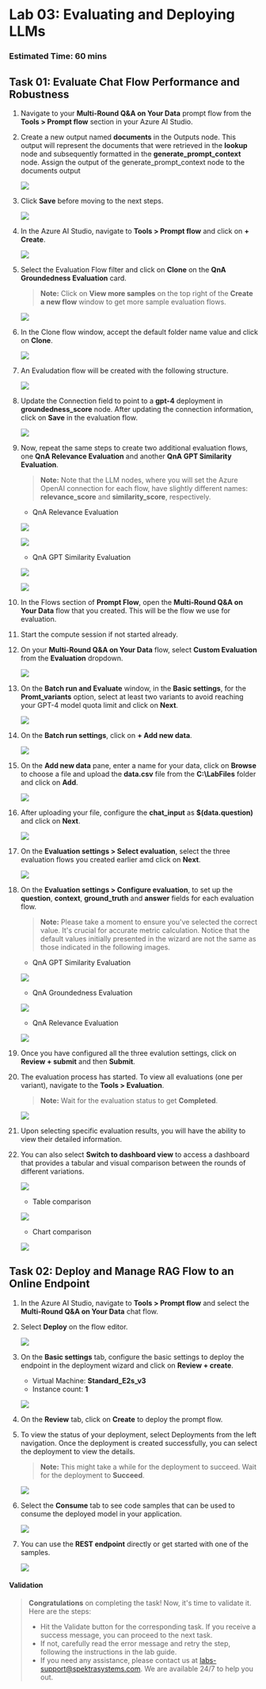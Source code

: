 # Lab 03: Evaluating and Deploying LLMs
### Estimated Time: 60 mins

## Task 01: Evaluate Chat Flow Performance and Robustness

1. Navigate to your **Multi-Round Q&A on Your Data** prompt flow from the **Tools > Prompt flow** section in your Azure AI Studio.

1. Create a new output named **documents** in the Outputs node. This output will represent the documents that were retrieved in the **lookup** node and subsequently formatted in the **generate_prompt_context** node. Assign the output of the generate_prompt_context node to the documents output

   ![](media/new-output-documents.png)

1. Click **Save** before moving to the next steps.

   ![](media/multi-round-save.png)

1. In the Azure AI Studio, navigate to **Tools > Prompt flow** and click on **+ Create**.

   ![](media/+create-prompt-flow.png)

1. Select the Evaluation Flow filter and click on **Clone** on the **QnA Groundedness Evaluation** card.

   >**Note:** Click on **View more samples** on the top right of the **Create a new flow** window to get more sample evaluation flows.

   ![](media/groundedness-evaluation.png)

1. In the Clone flow window, accept the default folder name value and click on **Clone**.

   ![](media/groundedness-evaluation-clone.png)

1. An Evaludation flow will be created with the following structure.

   ![](media/groundedness-flow.png)

1. Update the Connection field to point to a **gpt-4** deployment in **groundedness_score** node. After updating the connection information, click on **Save** in the evaluation flow.

   ![](media/groundedness-score-save.png)

1. Now, repeat the same steps to create two additional evaluation flows, one **QnA Relevance Evaluation** and another **QnA GPT Similarity Evaluation**.

   >**Note:** Note that the LLM nodes, where you will set the Azure OpenAI connection for each flow, have slightly different names: **relevance_score** and **similarity_score**, respectively.

   - QnA Relevance Evaluation

   ![](media/relevance-evaluation.png)

   ![](media/relevance-score.png)
   
   - QnA GPT Similarity Evaluation

   ![](media/similarity-evaluation.png)

   ![](media/similarity-score.png)

1. In the Flows section of **Prompt Flow**, open the **Multi-Round Q&A on Your Data** flow that you created. This will be the flow we use for evaluation.

1. Start the compute session if not started already.

1. On your **Multi-Round Q&A on Your Data** flow, select **Custom Evaluation** from the **Evaluation** dropdown.

   ![](media/custom-evaluation-dropdown.png)

1. On the **Batch run and Evaluate** window, in the **Basic settings**, for the **Promt_variants** option, select at least two variants to avoid reaching your GPT-4 model quota limit and click on **Next**.

   ![](media/custom-evaluation-basic-settings.png)

1. On the **Batch run settings**, click on **+ Add new data**.

   ![](media/custom-evaluation-add-new-data.png)

1. On the **Add new data** pane, enter a name for your data, click on **Browse** to choose a file and upload the **data.csv** file from the **C:\LabFiles** folder and click on **Add**.

   ![](media/custom-evaluation-add-new-data-01.png)

1. After uploading your file, configure the **chat_input** as **$(data.question)** and click on **Next**.

   ![](media/custom-evaluation-basic-settings-next.png)

1. On the **Evaluation settings > Select evaluation**, select the three evaluation flows you created earlier amd click on **Next**.

   ![](media/custom-evaluation-select-three.png)

1. On the **Evaluation settings > Configure evaluation**, to set up the **question**, **context**, **ground_truth** and **answer** fields for each evaluation flow.

   >**Note:** Please take a moment to ensure you've selected the correct value. It's crucial for accurate metric calculation. Notice that the default values initially presented in the wizard are not the same as those indicated in the following images. 

   - QnA GPT Similarity Evaluation

   ![](media/custom-evaluation-similarity-conifg.png)
  
   - QnA Groundedness Evaluation

   ![](media/custom-evaluation-groundedness-conifg.png)
     
   - QnA Relevance Evaluation
  
   ![](media/custom-evaluation-relevance-conifg.png)

1. Once you have configured all the three evalution settings, click on **Review + submit** and then **Submit**.

1. The evaluation process has started. To view all evaluations (one per variant), navigate to the **Tools > Evaluation**.

   >**Note:** Wait for the evaluation status to get **Completed**.

   ![](media/evaluation-status-complete.png)

1. Upon selecting specific evaluation results, you will have the ability to view their detailed information.

1. You can also select **Switch to dashboard view** to access a dashboard that provides a tabular and visual comparison between the rounds of different variations.

   ![](media/evaluation-switch-dashboard.png)

   - Table comparison

   ![](media/table-comparison.png)
   
   - Chart comparison

   ![](media/chart-comparison.png)

## Task 02: Deploy and Manage RAG Flow to an Online Endpoint

1. In the Azure AI Studio, navigate to **Tools > Prompt flow** and select the **Multi-Round Q&A on Your Data** chat flow.

1. Select **Deploy** on the flow editor.

   ![](media/multi-flow-deploy.png)

1. On the **Basic settings** tab, configure the basic settings to deploy the endpoint in the deployment wizard and click on **Review + create**.

   - Virtual Machine: **Standard_E2s_v3**
   - Instance count: **1**

   ![](media/multi-flow-deploy-basic-settings.png)

1. On the **Review** tab, click on **Create** to deploy the prompt flow.

1. To view the status of your deployment, select Deployments from the left navigation. Once the deployment is created successfully, you can select the deployment to view the details.

   >**Note:** This might take a while for the deployment to succeed. Wait for the deployment to **Succeed**.

   ![](media/endpoint-deployment.png)

1. Select the **Consume** tab to see code samples that can be used to consume the deployed model in your application.

   ![](media/endpoint-deployment-consume.png)

1. You can use the **REST endpoint** directly or get started with one of the samples.

   ![](media/endpoint-deployment-samples.png)

#### Validation
 
   <validation step="69c0b1c3-345d-49aa-9e22-e70838c77609" />
   
   > **Congratulations** on completing the task! Now, it's time to validate it. Here are the steps:
   > - Hit the Validate button for the corresponding task. If you receive a success message, you can proceed to the next task. 
   > - If not, carefully read the error message and retry the step, following the instructions in the lab guide.
   > - If you need any assistance, please contact us at labs-support@spektrasystems.com. We are available 24/7 to help you out.
















